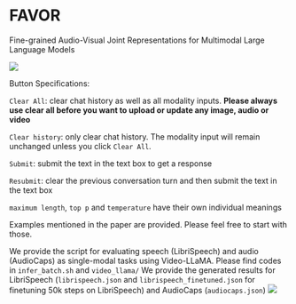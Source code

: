 # FAVOR
Fine-grained Audio-Visual Joint Representations for Multimodal Large Language Models

<a href='https://19d46c19f73d6f35d0.gradio.live'><img src='https://img.shields.io/badge/gradio-demo-blue'></a>

Button Specifications:

`Clear All`: clear chat history as well as all modality inputs. **Please always use clear all before you want to upload or update any image, audio or video** 

`Clear history`: only clear chat history. The modality input will remain unchanged unless you click `Clear All`.

`Submit`: submit the text in the text box to get a response

`Resubmit`: clear the previous conversation turn and then submit the text in the text box

`maximum length`, `top p` and `temperature` have their own individual meanings

Examples mentioned in the paper are provided. Please feel free to start with those.


We provide the script for evaluating speech (LibriSpeech) and audio (AudioCaps) as single-modal tasks using Video-LLaMA. Please find codes in `infer_batch.sh` and `video_llama/`
We provide the generated results for LibriSpeech (`librispeech.json` and `librispeech_finetuned.json` for finetuning 50k steps on LibriSpeech) and AudioCaps (`audiocaps.json`)
<a href='https://19d46c19f73d6f35d0.gradio.live'><img src='https://img.shields.io/badge/gradio-demo-blue'></a>

